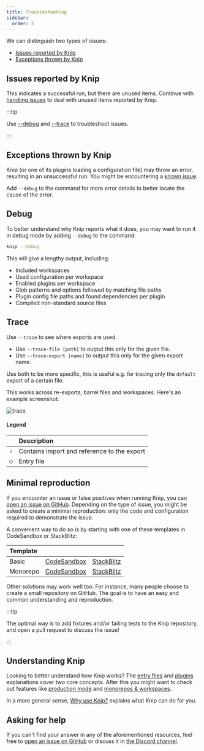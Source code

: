 ```yaml
---
title: Troubleshooting
sidebar:
  order: 2
---
```


We can distinguish two types of issues:

- [Issues reported by Knip][1]
- [Exceptions thrown by Knip][2]

## Issues reported by Knip

This indicates a successful run, but there are unused items. Continue with
[handling issues][3] to deal with unused items reported by Knip.

:::tip

Use [--debug][4] and [--trace][5] to troubleshoot issues.

:::

## Exceptions thrown by Knip

Knip (or one of its plugins loading a configuration file) may throw an error,
resulting in an unsuccessful run. You might be encountering a [known issue][6].

Add `--debug` to the command for more error details to better locate the cause
of the error.

## Debug

To better understand why Knip reports what it does, you may want to run it in
debug mode by adding `--debug` to the command:

```sh
knip --debug
```

This will give a lengthy output, including:

- Included workspaces
- Used configuration per workspace
- Enabled plugins per workspace
- Glob patterns and options followed by matching file paths
- Plugin config file paths and found dependencies per plugin
- Compiled non-standard source files

## Trace

Use `--trace` to see where exports are used.

- Use `--trace-file [path]` to output this only for the given file.
- Use `--trace-export [name]` to output this only for the given export name.

Use both to be more specific, this is useful e.g. for tracing only the `default`
export of a certain file.

This works across re-exports, barrel files and workspaces. Here's an example
screenshot:

<img src="/examples/trace.png" alt="trace" class="mw500" />

#### Legend

|     | Description                                 |
| --- | :------------------------------------------ |
| `✓` | Contains import and reference to the export |
| `◯` | Entry file                                  |

## Minimal reproduction

If you encounter an issue or false positives when running Knip, you can [open an
issue on GitHub][7]. Depending on the type of issue, you might be asked to
create a minimal reproduction: only the code and configuration required to
demonstrate the issue.

A convenient way to do so is by starting with one of these templates in
CodeSandbox or StackBlitz:

| Template |                   |                  |
| :------- | ----------------- | ---------------- |
| Basic    | [CodeSandbox][8]  | [StackBlitz][9]  |
| Monorepo | [CodeSandbox][10] | [StackBlitz][11] |

Other solutions may work well too. For instance, many people choose to create a
small repository on GitHub. The goal is to have an easy and common understanding
and reproduction.

:::tip

The optimal way is to add fixtures and/or failing tests to the Knip repository,
and open a pull request to discuss the issue!

:::

## Understanding Knip

Looking to better understand how Knip works? The [entry files][12] and
[plugins][13] explanations cover two core concepts. After this you might want to
check out features like [production mode][14] and [monorepos & workspaces][15].

In a more general sense, [Why use Knip?][16] explains what Knip can do for you.

## Asking for help

If you can't find your answer in any of the aforementioned resources, feel free
to [open an issue on GitHub][7] or discuss it in [the Discord channel][17].

[1]: #issues-reported-by-knip
[2]: #exceptions-thrown-by-knip
[3]: ../guides/handling-issues.md
[4]: #debug
[5]: #trace
[6]: ../reference/known-issues.md
[7]: https://github.com/webpro-nl/knip/issues
[8]:
  https://codesandbox.io/p/devbox/github/webpro-nl/knip/main/templates/issue-reproduction/basic
[9]:
  https://stackblitz.com/github/webpro-nl/knip/tree/main/templates/issue-reproduction/basic
[10]:
  https://codesandbox.io/p/devbox/github/webpro-nl/knip/main/templates/issue-reproduction/monorepo
[11]:
  https://stackblitz.com/github/webpro-nl/knip/tree/main/templates/issue-reproduction/monorepo
[12]: ../explanations/entry-files.md
[13]: ../explanations/plugins.md
[14]: ../features/production-mode.md
[15]: ../features/monorepos-and-workspaces.md
[16]: ../explanations/why-use-knip.md
[17]: https://discord.gg/r5uXTtbTpc
